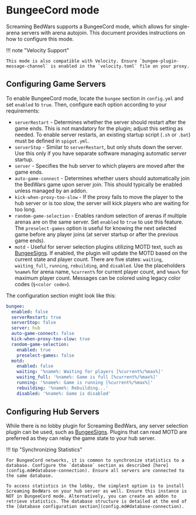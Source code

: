 # BungeeCord mode

Screaming BedWars supports a BungeeCord mode, which allows for single-arena servers with arena autojoin. This document provides instructions on how to configure this mode.

!!! note "Velocity Support"

    This mode is also compatible with Velocity. Ensure `bungee-plugin-message-channel` is enabled in the `velocity.toml` file on your proxy.

## Configuring Game Servers

To enable BungeeCord mode, locate the `bungee` section in `config.yml` and set `enabled` to `true`. Then, configure each option according to your requirements:

* `serverRestart` - Determines whether the server should restart after the game ends. This is not mandatory for the plugin; adjust this setting as needed. To enable server restarts, an existing startup script (`.sh` or `.bat`) must be defined in `spigot.yml`.
* `serverStop` - Similar to `serverRestart`, but only shuts down the server. Use this only if you have separate software managing automatic server startup.
* `server` - Specifies the hub server to which players are moved after the game ends.
* `auto-game-connect` - Determines whether users should automatically join the BedWars game upon server join. This should typically be enabled unless managed by an addon.
* `kick-when-proxy-too-slow` - If the proxy fails to move the player to the hub server or is too slow, the server will kick players who are waiting for too long.
* `random-game-selection` - Enables random selection of arenas if multiple arenas are on the same server. Set `enabled` to `true` to use this feature. The `preselect-games` option is useful for knowing the next selected game before any player joins (at server startup or after the previous game ends).
* `motd` - Useful for server selection plugins utilizing MOTD text, such as [BungeeSigns](https://www.spigotmc.org/resources/bungeesigns.6563/). If enabled, the plugin will update the MOTD based on the current state and player count. There are five states: `waiting`, `waiting_full`, `running`, `rebuilding`, and `disabled`. Use the placeholders `%name%` for arena name, `%current%` for current player count, and `%max%` for maximum player count. Messages can be colored using legacy color codes (`§<color code>`).

The configuration section might look like this:

```yaml
bungee:
  enabled: false
  serverRestart: true
  serverStop: false
  server: hub
  auto-game-connect: false
  kick-when-proxy-too-slow: true
  random-game-selection:
    enabled: true
    preselect-games: false
  motd:
    enabled: false
    waiting: '%name%: Waiting for players [%current%/%max%]'
    waiting_full: '%name%: Game is full [%current%/%max%]'
    running: '%name%: Game is running [%current%/%max%]'
    rebuilding: '%name%: Rebuilding...'
    disabled: '%name%: Game is disabled'
```

## Configuring Hub Servers

While there is no lobby plugin for Screaming BedWars, any server selection plugin can be used, such as [BungeeSigns](https://www.spigotmc.org/resources/bungeesigns.6563/). Plugins that can read MOTD are preferred as they can relay the game state to your hub server.

<!-- TODO: list possible options with little tutorials -->

!!! tip "Synchronizing Statistics"

    For BungeeCord networks, it is common to synchronize statistics to a database. Configure the `database` section as described [here](config.md#database-connection). Ensure all servers are connected to the same database.

    To access statistics in the lobby, the simplest option is to install Screaming BedWars on your hub server as well. Ensure this instance is NOT in BungeeCord mode. Alternatively, you can create an addon to retrieve statistics. The database structure is detailed at the end of the [database configuration section](config.md#database-connection).
